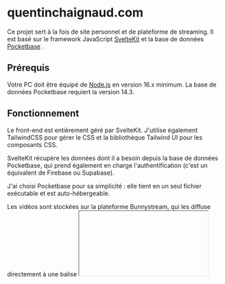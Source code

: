 # quentinchaignaud.com

Ce projet sert à la fois de site personnel et de plateforme de streaming. Il est basé sur le framework JavaScript [SvelteKit](https://kit.svelte.dev/) et la base de données [Pocketbase](https://pocketbase.io/docs/) .

## Prérequis

Votre PC doit être équipé de [Node.js](https://nodejs.org/en) en version 16.x minimum. La base de données Pocketbase requiert la version 14.3.

## Fonctionnement

Le front-end est entièrement géré par SvelteKit. J'utilise également TailwindCSS pour gérer le CSS et la bibliothèque Tailwind UI pour les composants CSS.

SvelteKit récupère les données dont il a besoin depuis la base de données Pocketbase, qui prend également en charge l'authentification (c'est un équivalent de Firebase ou Supabase).

J'ai choisi Pocketbase pour sa simplicité : elle tient en un seul fichier exécutable et est auto-hébergeable.

Les vidéos sont stockées sur la plateforme Bunnystream, qui les diffuse directement à une balise <iframe> dans SvelteKit. Le lien est récupéré depuis Pocketbase, en même temps que le reste du contenu.

La stack technique :
<img src="https://github.com/quentinchaignaud/quentinchaignaud/blob/main/docs/schema-full-stack.png" width="700">

Le schéma relationnel de la base Pocketbase :
<img src="https://github.com/quentinchaignaud/quentinchaignaud/blob/main/docs/sql-schema.png" width="700">

## Installation

### Frontend

Pour commencer, clonez le dépôt :

```bash
git clone https://github.com/quentinchaignaud/quentinchaignaud.git
```

Ensuite, installez les dépendances requises :

```bash
npm install
```

Enfin, allez à la racine du projet et lancez-le :

```bash
npm run dev
```

### Backend

Pour le backend, il faut également cloner ce dépôt :

```bash
git clone <pocketbase>
```

Et le démarrer depuis le dossier où il a été déposé :

```bash
./pocketbase serve
```

## Utilisation

Pour la mise en ligne, je recommande un déploiement sur [Vercel](https://vercel.com/solutions/svelte) car le projet est déjà configuré pour cela.

Pour héberger la base de données, je recommande la mise en place d'une machine virtuelle Linode à 5 euros par mois (+ 2€ pour la réplication). Pour déployer la base de données, suivez ce [tutoriel](https://pocketbase.io/docs/going-to-production/).

Il faut également créer un compte [Bunnystream](https://bunny.net/) (ou une autre plateforme de streaming) pour héberger les vidéos.

## Licence

Ce projet est sous licence MIT, vous pouvez donc l'utiliser à des fins personnelles ou commerciales. J'utilise la bibliothèque [Tailwind UI](https://tailwindui.com/license) pour le CSS, veuillez en tenir compte avant toute utilisation commerciale
